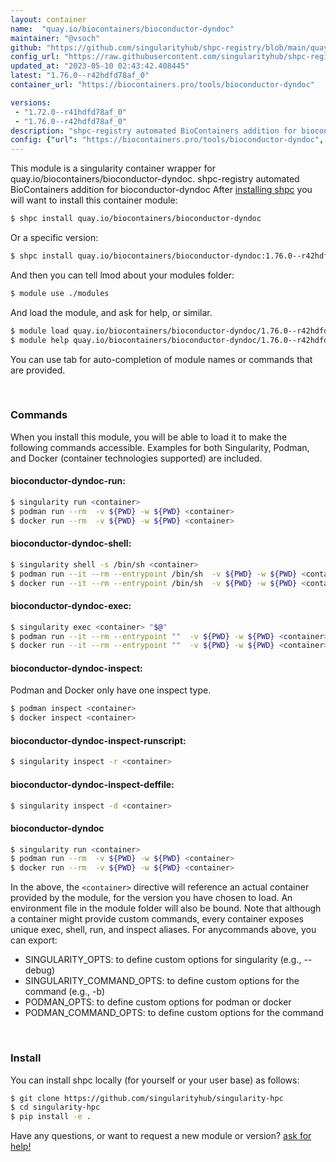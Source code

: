 ```yaml
---
layout: container
name:  "quay.io/biocontainers/bioconductor-dyndoc"
maintainer: "@vsoch"
github: "https://github.com/singularityhub/shpc-registry/blob/main/quay.io/biocontainers/bioconductor-dyndoc/container.yaml"
config_url: "https://raw.githubusercontent.com/singularityhub/shpc-registry/main/quay.io/biocontainers/bioconductor-dyndoc/container.yaml"
updated_at: "2023-05-10 02:43:42.408445"
latest: "1.76.0--r42hdfd78af_0"
container_url: "https://biocontainers.pro/tools/bioconductor-dyndoc"

versions:
 - "1.72.0--r41hdfd78af_0"
 - "1.76.0--r42hdfd78af_0"
description: "shpc-registry automated BioContainers addition for bioconductor-dyndoc"
config: {"url": "https://biocontainers.pro/tools/bioconductor-dyndoc", "maintainer": "@vsoch", "description": "shpc-registry automated BioContainers addition for bioconductor-dyndoc", "latest": {"1.76.0--r42hdfd78af_0": "sha256:d1fe05c456d8fb464796897648cee69cb2982897a00fb5c9eb87aa6444d4b47d"}, "tags": {"1.72.0--r41hdfd78af_0": "sha256:f625001edb7fc3f659a6edf8ebc35f5468f45cc9bf14e6a80c9c4df7e0cb9455", "1.76.0--r42hdfd78af_0": "sha256:d1fe05c456d8fb464796897648cee69cb2982897a00fb5c9eb87aa6444d4b47d"}, "docker": "quay.io/biocontainers/bioconductor-dyndoc"}
---
```


This module is a singularity container wrapper for quay.io/biocontainers/bioconductor-dyndoc.
shpc-registry automated BioContainers addition for bioconductor-dyndoc
After [installing shpc](#install) you will want to install this container module:


```bash
$ shpc install quay.io/biocontainers/bioconductor-dyndoc
```

Or a specific version:

```bash
$ shpc install quay.io/biocontainers/bioconductor-dyndoc:1.76.0--r42hdfd78af_0
```

And then you can tell lmod about your modules folder:

```bash
$ module use ./modules
```

And load the module, and ask for help, or similar.

```bash
$ module load quay.io/biocontainers/bioconductor-dyndoc/1.76.0--r42hdfd78af_0
$ module help quay.io/biocontainers/bioconductor-dyndoc/1.76.0--r42hdfd78af_0
```

You can use tab for auto-completion of module names or commands that are provided.

<br>

### Commands

When you install this module, you will be able to load it to make the following commands accessible.
Examples for both Singularity, Podman, and Docker (container technologies supported) are included.

#### bioconductor-dyndoc-run:

```bash
$ singularity run <container>
$ podman run --rm  -v ${PWD} -w ${PWD} <container>
$ docker run --rm  -v ${PWD} -w ${PWD} <container>
```

#### bioconductor-dyndoc-shell:

```bash
$ singularity shell -s /bin/sh <container>
$ podman run --it --rm --entrypoint /bin/sh  -v ${PWD} -w ${PWD} <container>
$ docker run --it --rm --entrypoint /bin/sh  -v ${PWD} -w ${PWD} <container>
```

#### bioconductor-dyndoc-exec:

```bash
$ singularity exec <container> "$@"
$ podman run --it --rm --entrypoint ""  -v ${PWD} -w ${PWD} <container> "$@"
$ docker run --it --rm --entrypoint ""  -v ${PWD} -w ${PWD} <container> "$@"
```

#### bioconductor-dyndoc-inspect:

Podman and Docker only have one inspect type.

```bash
$ podman inspect <container>
$ docker inspect <container>
```

#### bioconductor-dyndoc-inspect-runscript:

```bash
$ singularity inspect -r <container>
```

#### bioconductor-dyndoc-inspect-deffile:

```bash
$ singularity inspect -d <container>
```



#### bioconductor-dyndoc

```bash
$ singularity run <container>
$ podman run --rm  -v ${PWD} -w ${PWD} <container>
$ docker run --rm  -v ${PWD} -w ${PWD} <container>
```


In the above, the `<container>` directive will reference an actual container provided
by the module, for the version you have chosen to load. An environment file in the
module folder will also be bound. Note that although a container
might provide custom commands, every container exposes unique exec, shell, run, and
inspect aliases. For anycommands above, you can export:

 - SINGULARITY_OPTS: to define custom options for singularity (e.g., --debug)
 - SINGULARITY_COMMAND_OPTS: to define custom options for the command (e.g., -b)
 - PODMAN_OPTS: to define custom options for podman or docker
 - PODMAN_COMMAND_OPTS: to define custom options for the command

<br>

### Install

You can install shpc locally (for yourself or your user base) as follows:

```bash
$ git clone https://github.com/singularityhub/singularity-hpc
$ cd singularity-hpc
$ pip install -e .
```

Have any questions, or want to request a new module or version? [ask for help!](https://github.com/singularityhub/singularity-hpc/issues)
